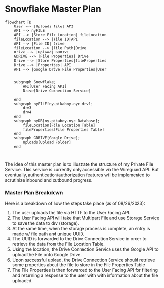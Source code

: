 # Snowflake Master Plan

```mermaid
flowchart TD
    User --> |Uploads File| API
    API --> nyFILE
    API --> |Store File Location| fileLocation
    fileLocation --> |File ID|API
    API --> |File ID| Drive
    fileLocation --> |File Path|Drive
    Drive --> |Upload| GDRIVE
    GDRIVE --> |File Properties| Drive
    Drive --> |Store Properties|fileProperties
    Drive --> |Properties| API
    API --> |Google Drive File Properties|User
    
    
    subgraph Snowflake;
        API[User Facing API]
        Drive[Drive Connection Service]
        
    end
    subgraph nyFILE[ny.pikaboy.nyc drv]; 
        drv3
        drv4
    end
    subgraph nyDB[ny.pikaboy.nyc Database]; 
        fileLocation[File Location Table]
        fileProperties[File Properties Table]
    end
    subgraph GDRIVE[Google Drive]; 
        Uploads[Upload Folder]
    end
    
    
```
The idea of this master plan is to illustrate the structure of my Private File Service. This service is currently
only accessible via the Wireguard API. But eventually, authentication/authorization features will be implemented
to scrutinize inbound and outbound progress. 

### Master Plan Breakdown
Here is a breakdown of how the steps take place (as of 08/26/2023):
1) The user uploads the file via HTTP to the User Facing API.
2) The User Facing API will take that Multipart File and use Storage Service to save the data to drv (storage).
3) At the same time, when the storage process is complete, an entry is made w/ file path and unique UUID.
4) The UUID is forwarded to the Drive Connection Service in order to retrieve the data from the File Location Table.
5) Using the location, the Drive Connection Service uses the Google API to upload the File onto Google Drive.
6) Upon successful upload, the Drive Connection Service should retrieve some properties about the file to store in the 
File Properties Table
7) The File Properties is then forwarded to the User Facing API for filtering and returning a response to the user with
with information about the file uploaded. 